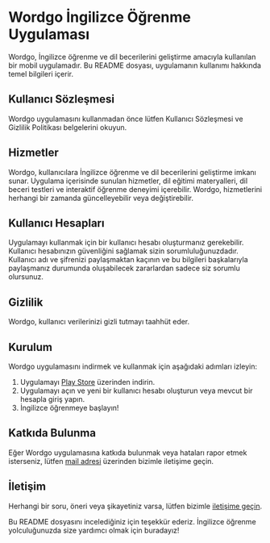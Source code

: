 # Wordgo İngilizce Öğrenme Uygulaması

Wordgo, İngilizce öğrenme ve dil becerilerini geliştirme amacıyla kullanılan bir mobil uygulamadır. Bu README dosyası, uygulamanın kullanımı hakkında temel bilgileri içerir.

## Kullanıcı Sözleşmesi

Wordgo uygulamasını kullanmadan önce lütfen Kullanıcı Sözleşmesi ve Gizlilik Politikası belgelerini okuyun.

## Hizmetler

Wordgo, kullanıcılara İngilizce öğrenme ve dil becerilerini geliştirme imkanı sunar. Uygulama içerisinde sunulan hizmetler, dil eğitimi materyalleri, dil beceri testleri ve interaktif öğrenme deneyimi içerebilir. Wordgo, hizmetlerini herhangi bir zamanda güncelleyebilir veya değiştirebilir.

## Kullanıcı Hesapları

Uygulamayı kullanmak için bir kullanıcı hesabı oluşturmanız gerekebilir. Kullanıcı hesabınızın güvenliğini sağlamak sizin sorumluluğunuzdadır. Kullanıcı adı ve şifrenizi paylaşmaktan kaçının ve bu bilgileri başkalarıyla paylaşmanız durumunda oluşabilecek zararlardan sadece siz sorumlu olursunuz.

## Gizlilik

Wordgo, kullanıcı verilerinizi gizli tutmayı taahhüt eder.

## Kurulum

Wordgo uygulamasını indirmek ve kullanmak için aşağıdaki adımları izleyin:

1. Uygulamayı [Play Store](https://play.google.com/store/apps/wordgo) üzerinden indirin.
2. Uygulamayı açın ve yeni bir kullanıcı hesabı oluşturun veya mevcut bir hesapla giriş yapın.
3. İngilizce öğrenmeye başlayın!

## Katkıda Bulunma

Eğer Wordgo uygulamasına katkıda bulunmak veya hataları rapor etmek isterseniz, lütfen [mail adresi](info@labx.studio) üzerinden bizimle iletişime geçin.

## İletişim

Herhangi bir soru, öneri veya şikayetiniz varsa, lütfen bizimle [iletişime geçin](info@labx.studio).

Bu README dosyasını incelediğiniz için teşekkür ederiz. İngilizce öğrenme yolculuğunuzda size yardımcı olmak için buradayız!

